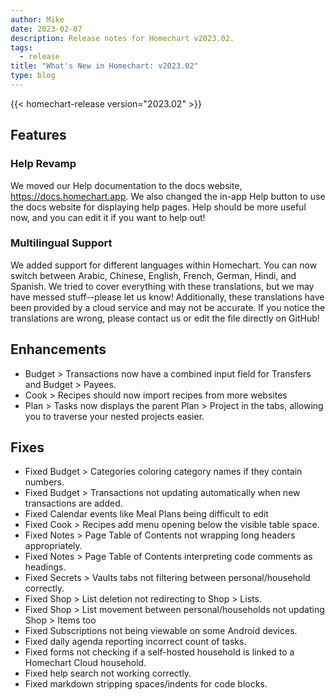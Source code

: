 ```yaml
---
author: Mike
date: 2023-02-07
description: Release notes for Homechart v2023.02.
tags:
  - release
title: "What's New in Homechart: v2023.02"
type: blog
---
```


{{< homechart-release version="2023.02" >}}

## Features

### Help Revamp

We moved our Help documentation to the docs website, https://docs.homechart.app.  We also changed the in-app Help button to use the docs website for displaying help pages.  Help should be more useful now, and you can edit it if you want to help out!

### Multilingual Support

We added support for different languages within Homechart.  You can now switch between Arabic, Chinese, English, French, German, Hindi, and Spanish.  We tried to cover everything with these translations, but we may have messed stuff--please let us know!  Additionally, these translations have been provided by a cloud service and may not be accurate.  If you notice the translations are wrong, please contact us or edit the file directly on GitHub!

## Enhancements

- Budget > Transactions now have a combined input field for Transfers and Budget > Payees.
- Cook > Recipes should now import recipes from more websites
- Plan > Tasks now displays the parent Plan > Project in the tabs, allowing you to traverse your nested projects easier.

## Fixes

- Fixed Budget > Categories coloring category names if they contain numbers.
- Fixed Budget > Transactions not updating automatically when new transactions are added.
- Fixed Calendar events like Meal Plans being difficult to edit
- Fixed Cook > Recipes add menu opening below the visible table space.
- Fixed Notes > Page Table of Contents not wrapping long headers appropriately.
- Fixed Notes > Page Table of Contents interpreting code comments as headings.
- Fixed Secrets > Vaults tabs not filtering between personal/household correctly.
- Fixed Shop > List deletion not redirecting to Shop > Lists.
- Fixed Shop > List movement between personal/households not updating Shop > Items too
- Fixed Subscriptions not being viewable on some Android devices.
- Fixed daily agenda reporting incorrect count of tasks.
- Fixed forms not checking if a self-hosted household is linked to a Homechart Cloud household.
- Fixed help search not working correctly.
- Fixed markdown stripping spaces/indents for code blocks.
